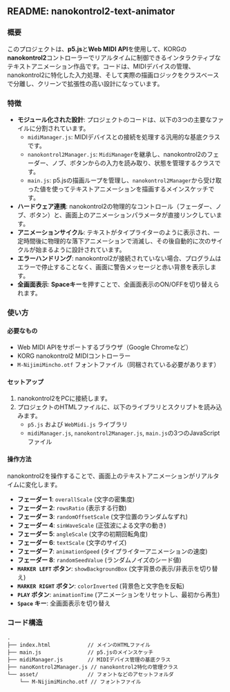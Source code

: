 ## README: nanokontrol2-text-animator

### 概要

このプロジェクトは、**p5.js**と**Web MIDI API**を使用して、KORGの**nanokontrol2**コントローラーでリアルタイムに制御できるインタラクティブなテキストアニメーション作品です。コードは、MIDIデバイスの管理、nanokontrol2に特化した入力処理、そして実際の描画ロジックをクラスベースで分離し、クリーンで拡張性の高い設計になっています。

### 特徴

  * **モジュール化された設計**: プロジェクトのコードは、以下の3つの主要なファイルに分割されています。
      * `midiManager.js`: MIDIデバイスとの接続を処理する汎用的な基底クラスです。
      * `nanokontrol2Manager.js`: `MidiManager`を継承し、nanokontrol2のフェーダー、ノブ、ボタンからの入力を読み取り、状態を管理するクラスです。
      * `main.js`: p5.jsの描画ループを管理し、`nanokontrol2Manager`から受け取った値を使ってテキストアニメーションを描画するメインスケッチです。
  * **ハードウェア連携**: nanokontrol2の物理的なコントロール（フェーダー、ノブ、ボタン）と、画面上のアニメーションパラメータが直接リンクしています。
  * **アニメーションサイクル**: テキストがタイプライターのように表示され、一定時間後に物理的な落下アニメーションで消滅し、その後自動的に次のサイクルが始まるように設計されています。
  * **エラーハンドリング**: nanokontrol2が接続されていない場合、プログラムはエラーで停止することなく、画面に警告メッセージと赤い背景を表示します。
  * **全画面表示**: **Spaceキー**を押すことで、全画面表示のON/OFFを切り替えられます。

### 使い方

#### 必要なもの

  * Web MIDI APIをサポートするブラウザ（Google Chromeなど）
  * KORG nanokontrol2 MIDIコントローラー
  * `M-NijimiMincho.otf` フォントファイル（同梱されている必要があります）

#### セットアップ

1.  nanokontrol2をPCに接続します。
2.  プロジェクトのHTMLファイルに、以下のライブラリとスクリプトを読み込みます。
      * `p5.js` および `WebMidi.js` ライブラリ
      * `midiManager.js`, `nanokontrol2Manager.js`, `main.js`の3つのJavaScriptファイル

#### 操作方法

nanokontrol2を操作することで、画面上のテキストアニメーションがリアルタイムに変化します。

  * **フェーダー 1**: `overallScale` (文字の密集度)
  * **フェーダー 2**: `rowsRatio` (表示する行数)
  * **フェーダー 3**: `randomOffsetScale` (文字位置のランダムなずれ)
  * **フェーダー 4**: `sinWaveScale` (正弦波による文字の動き)
  * **フェーダー 5**: `angleScale` (文字の初期回転角度)
  * **フェーダー 6**: `textScale` (文字のサイズ)
  * **フェーダー 7**: `animationSpeed` (タイプライターアニメーションの速度)
  * **フェーダー 8**: `randomSeedValue` (ランダムノイズのシード値)
  * **`MARKER LEFT` ボタン**: `showBackgroundBox` (文字背景の表示/非表示を切り替え)
  * **`MARKER RIGHT` ボタン**: `colorInverted` (背景色と文字色を反転)
  * **`PLAY` ボタン**: `animationTime` (アニメーションをリセットし、最初から再生)
  * **`Space` キー**: 全画面表示を切り替え

### コード構造

```
.
├── index.html            // メインのHTMLファイル
├── main.js               // p5.jsのメインスケッチ
├── midiManager.js        // MIDIデバイス管理の基底クラス
├── nanoKontrol2Manager.js // nanokontrol2特化の管理クラス
└── asset/                // フォントなどのアセットフォルダ
    └── M-NijimiMincho.otf // フォントファイル
```